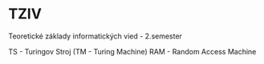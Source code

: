 # TZIV
Teoretické základy informatických vied - 2.semester

TS - Turingov Stroj (TM - Turing Machine)
RAM - Random Access Machine

